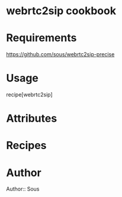 # webrtc2sip cookbook

# Requirements

https://github.com/sous/webrtc2sip-precise

# Usage

recipe[webrtc2sip]

# Attributes

# Recipes

# Author

Author:: Sous
